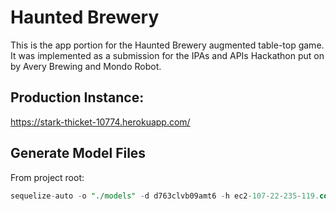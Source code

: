 # Haunted Brewery

This is the app portion for the Haunted Brewery augmented table-top game. It was implemented as a submission for the IPAs and APIs Hackathon put on by Avery Brewing and Mondo Robot.

## Production Instance:

https://stark-thicket-10774.herokuapp.com/

## Generate Model Files

From project root:

```sql
sequelize-auto -o "./models" -d d763clvb09amt6 -h ec2-107-22-235-119.compute-1.amazonaws.com -u wskzmzdcayybbm -p 5432 -x p2I7frk9uxPURqiVFNlU0dT5zu -e postgres -c config/postgres.json
```
